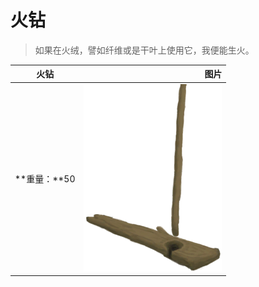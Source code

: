 # 火钻  
> 如果在火绒，譬如纤维或是干叶上使用它，我便能生火。  
  
  火钻  |   图片   
 ----  |  ----:   
 **重量：**50  |  <img decoding="async" src="Sprite/HandDrill.png" href="a.md" style="max-width:300px;max-height:300px;">   
  


<script>document.title="火钻 - 卡牌生存百科 Card Survival Wiki";</script>